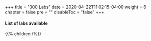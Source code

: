 +++
title = "300 Labs"
date = 2020-04-22T11:02:15-04:00
weight = 6
chapter = false
pre = ""
disableToc = "false"
+++

#### List of labs available
{{% children /%}}
